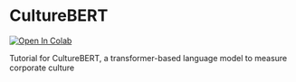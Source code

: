 # CultureBERT
[![Open In Colab](https://colab.research.google.com/assets/colab-badge.svg)](https://colab.research.google.com/github/https://github.com/Stefan-Pasch/CultureBERT/main/Tutorial_CultureBERT.ipynb)

Tutorial for CultureBERT, a transformer-based language model to measure corporate culture
